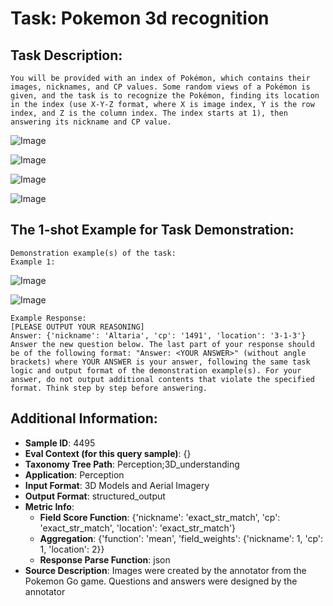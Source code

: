 # Task: Pokemon 3d recognition

## Task Description:

```
You will be provided with an index of Pokémon, which contains their images, nicknames, and CP values. Some random views of a Pokémon is given, and the task is to recognize the Pokémon, finding its location in the index (use X-Y-Z format, where X is image index, Y is the row index, and Z is the column index. The index starts at 1), then answering its nickname and CP value.
```

![Image](index_1.png)

![Image](index_2.png)

![Image](index_3.png)

![Image](index_4.png)

## The 1-shot Example for Task Demonstration:

```
Demonstration example(s) of the task:
Example 1:
```

![Image](Altaria_1.png)

![Image](Altaria_2.png)

```
Example Response:
[PLEASE OUTPUT YOUR REASONING]
Answer: {'nickname': 'Altaria', 'cp': '1491', 'location': '3-1-3'}
Answer the new question below. The last part of your response should be of the following format: "Answer: <YOUR ANSWER>" (without angle brackets) where YOUR ANSWER is your answer, following the same task logic and output format of the demonstration example(s). For your answer, do not output additional contents that violate the specified format. Think step by step before answering.
```

## Additional Information:

- **Sample ID**: 4495
- **Eval Context (for this query sample)**: {}
- **Taxonomy Tree Path**: Perception;3D_understanding
- **Application**: Perception
- **Input Format**: 3D Models and Aerial Imagery
- **Output Format**: structured_output
- **Metric Info**:
  - **Field Score Function**: {'nickname': 'exact_str_match', 'cp': 'exact_str_match', 'location': 'exact_str_match'}
  - **Aggregation**: {'function': 'mean', 'field_weights': {'nickname': 1, 'cp': 1, 'location': 2}}
  - **Response Parse Function**: json
- **Source Description**: Images were created by the annotator from the Pokemon Go game. Questions and answers were designed by the annotator
